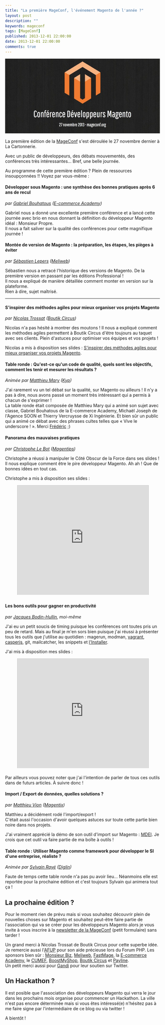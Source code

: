 ```yaml
---
title: "La première MageConf, l'événement Magento de l'année ?"
layout: post
description: ""
keywords: mageconf
tags: [MageConf]
published: 2013-12-01 22:00:00
date: 2013-12-01 22:00:00
comments: true
---
```


<p class="center">
    <a href="http://jacques.sh/2013/12/la-premiere-mageconf-terminee.html" title=""><img src="/images/posts/mageconf2013/mageconf_fin.jpg" alt="MageConf 2013" /></a>
</p>

La première édition de la [MageConf][mc] s'est déroulée le 27 novembre dernier à La Cartonnerie.

Avec un public de développeurs, des débats mouvementés, des conférences très intéressantes... Bref, une belle journée.

[mc]: http://mageconf.org/

Au programme de cette première édition ? Plein de ressources insoupçonnées !! Voyez par vous-même :

#### Développer sous Magento : une synthèse des bonnes pratiques après 6 ans de recul

_par [Gabriel Bouhatous][gabriel] ([E-commerce Academy][academy])_

Gabriel nous a donné une excellente première conférence et a lancé cette journée avec brio en nous donnant la définition du développeur Magento idéal : Monsieur Propre.  
Il nous a fait saliver sur la qualité des conférences pour cette magnifique journée !

[gabriel]: https://twitter.com/expert_magento
[academy]: http://magento.academy-ecommerce.com/

#### Montée de version de Magento : la préparation, les étapes, les pièges à éviter

_par [Sébastien Lepers][meliweb] ([Meliweb][meliweb])_

Sébastien nous a retracé l'historique des versions de Magento. De la première version en passant par les éditions Professional !  
Il nous a expliqué de manière détaillée comment monter en version sur la plateforme.  
Rien à dire, sujet maîtrisé.

[meliweb]: http://www.meliweb.fr/

<!-- more start -->

----------

#### S'inspirer des méthodes agiles pour mieux organiser vos projets Magento

_par [Nicolas Trossat][nico] ([Boutik Circus][bc])_

Nicolas n'a pas hésité à montrer des moutons ! Il nous a expliqué comment les méthodes agiles permettent à Boutik Circus d'être toujours au taquet avec ses clients. Plein d'astuces pour optimiser vos équipes et vos projets !

Nicolas a mis à disposition ses slides : [S'inspirer des méthodes agiles pour mieux organiser vos projets Magento][slides_nico].

[nico]: https://twitter.com/boutikcircus
[bc]: http://www.boutikcircus.com/
[slides_nico]: http://mageconf.org/media/slides/Methodes_Agiles.pdf

#### Table ronde : Qu'est-ce qu'un code de qualité, quels sont les objectifs, comment les tenir et mesurer les résultats ?

_Animée par [Matthieu Mary][matthieu] ([Kyp][kyp])_

J'ai rarement vu un tel débat sur la qualité, sur Magento ou ailleurs ! Il n'y a pas à dire, nous avons passé un moment très intéressant qui a permis à chacun de s'exprimer !  
La table ronde était composée de Matthieu Mary qui a animé son sujet avec classe, Gabriel Bouhatous de la E-commerce Academy, Michaël Joseph de l'Agence SOON et Thierry Vercruysse de Xi Ingénierie. Et bien sûr un public qui a animé ce débat avec des phrases cultes telles que « Vive le underscore ! ». Merci [Frédéric][fred] ;)

[kyp]: http://www.kyp.fr/
[matthieu]: https://twitter.com/matthieumary
[fred]: http://www.martinez-frederic.fr/

#### Panorama des mauvaises pratiques

_par [Christophe Le Bot][bot] ([Magentips][magentips])_

Christophe a réussi à manipuler le Côté Obscur de la Force dans ses slides ! Il nous explique comment être le pire développeur Magento. Ah ah ! Que de bonnes idées en tout cas.

Christophe a mis à disposition ses slides :

<div style="margin: 10px auto; width:427px;">
<iframe src="http://www.slideshare.net/slideshow/embed_code/28762533?rel=0&startSlide=2" width="427" height="356" frameborder="0" marginwidth="0" marginheight="0" scrolling="no" style="border:1px solid #CCC;border-width:1px 1px 0;margin-bottom:5px;" center allowfullscreen> </iframe>
</div>

[magentips]: http://www.magentips.com/
[bot]: https://twitter.com/magentips

#### Les bons outils pour gagner en productivité

_par [Jacques Bodin-Hullin][jbh], moi-même_

J'ai eu un petit soucis de timing puisque les conférences ont toutes pris un peu de retard. Mais au final je m'en sors bien puisque j'ai réussi à présenter tous les outils que j'utilise au quotidien : magerun, modman, [vagrant][vagrant], [casperjs][casper], git, mailcatcher, les snippets et [l'Installer][instlr].

J'ai mis à disposition mes slides :

<div style="margin: 10px auto; width:427px;">
<iframe src="http://www.slideshare.net/slideshow/embed_code/28702570?rel=0&startSlide=2" width="427" height="356" frameborder="0" marginwidth="0" marginheight="0" scrolling="no" style="border:1px solid #CCC;border-width:1px 1px 0;margin-bottom:5px; margin-left: auto; margin-right: auto;" center allowfullscreen> </iframe>
</div>

Par ailleurs vous pouvez noter que j'ai l'intention de parler de tous ces outils dans de futurs articles. À suivre donc !

[jbh]: https://twitter.com/jacquesbh
[casper]: https://github.com/jacquesbh/hackathon-casperjs/
[vagrant]: https://github.com/monsieurbiz/vagrant-magento/
[instlr]: https://github.com/jacquesbh/installer/

#### Import / Export de données, quelles solutions ?

_par [Matthieu Vion][vion] ([Magentix][magentix])_

Matthieu a décidément rodé l'import/export !  
C'était aussi l'occasion d'avoir quelques astuces sur toute cette partie bien noire dans nos projets.

J'ai vraiment apprécié la démo de son outil d'import sur Magento : [MDEI][mdei]. Je crois que cet outil va faire partie de ma boîte à outils !

[vion]: https://twitter.com/_magentix
[magentix]: http://www.magentix.fr/
[mdei]: https://github.com/magentix/MDEI

#### Table ronde : Utiliser Magento comme framework pour développer le SI d'une entreprise, réaliste ?

_Animée par [Sylvain Rayé][sylvain] ([Diglin][diglin])_

Faute de temps cette table ronde n'a pas pu avoir lieu... Néanmoins elle est reportée pour la prochaine édition et c'est toujours Sylvain qui animera tout ça !

[sylvain]: https://twitter.com/sylvainraye
[diglin]: http://www.diglin.com/


## La prochaine édition ?

Pour le moment rien de prévu mais si vous souhaitez découvrir plein de nouvelles choses sur Magento et souhaitez peut-être faire partie de l'association qui va se créer pour les développeurs Magento alors je vous invite à vous inscrire à la [newsletter de la MageConf][newsletter] (petit formulaire) sans tarder !

Un grand merci à Nicolas Trossat de Boutik Circus pour cette superbe idée. Je remercie aussi l'[AFUP][afup] pour son aide précieuse lors du Forum PHP. Les sponsors bien sûr : [Monsieur Biz][mbiz], [Meliweb][meliweb], [FastMage][fastmage], la [E-commerce Academy][academy], le [CUMEF][cumef], [BoostMyShop][bms], [Boutik Circus][bc] et [Payline][payline].  
Un petit merci aussi pour [Gandi][gandi] pour leur soutien sur Twitter.

[mbiz]: http://monsieurbiz.com/
[fastmage]: http://www.fast-mage.com/
[newsletter]: http://mageconf.org/quisommesnous#newsletter
[cumef]: http://www.cumef.com/
[bms]: http://www.boostmyshop.com/
[payline]: http://www.payline.com/
[gandi]: https://www.gandi.net/
[afup]: http://afup.org/

## Un Hackathon ?

Il est posible que l'association des développeurs Magento qui verra le jour dans les prochains mois organise pour commencer un Hackathon. La ville n'est pas encore déterminée mais si vous êtes intéressé(e) n'hésitez pas à me faire signe par l'intermédiaire de ce blog ou via twitter !

A bientôt !

<!-- more end -->

